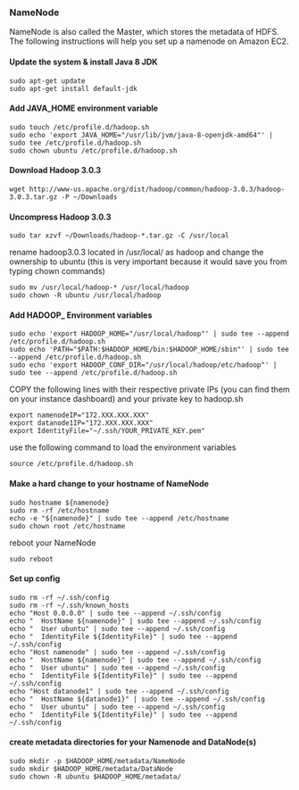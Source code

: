 ### NameNode
NameNode is also called the Master, which stores the metadata of HDFS.</br>
The following instructions will help you set up a namenode on Amazon EC2.</br>
#### Update the system & install Java 8 JDK
```
sudo apt-get update
sudo apt-get install default-jdk
```
#### Add JAVA_HOME environment variable
```
sudo touch /etc/profile.d/hadoop.sh
sudo echo 'export JAVA_HOME="/usr/lib/jvm/java-8-openjdk-amd64"' | sudo tee /etc/profile.d/hadoop.sh
sudo chown ubuntu /etc/profile.d/hadoop.sh
```
#### Download Hadoop 3.0.3
```
wget http://www-us.apache.org/dist/hadoop/common/hadoop-3.0.3/hadoop-3.0.3.tar.gz -P ~/Downloads
```
#### Uncompress Hadoop 3.0.3
```
sudo tar xzvf ~/Downloads/hadoop-*.tar.gz -C /usr/local
```
rename hadoop3.0.3 located in /usr/local/ as hadoop and change the ownership to ubuntu (this is very important because it would save you from typing chown commands)
```
sudo mv /usr/local/hadoop-* /usr/local/hadoop
sudo chown -R ubuntu /usr/local/hadoop
```
#### Add HADOOP_ Environment variables
```
sudo echo 'export HADOOP_HOME="/usr/local/hadoop"' | sudo tee --append /etc/profile.d/hadoop.sh
sudo echo 'PATH="$PATH:$HADOOP_HOME/bin:$HADOOP_HOME/sbin"' | sudo tee --append /etc/profile.d/hadoop.sh
sudo echo 'export HADOOP_CONF_DIR="/usr/local/hadoop/etc/hadoop"' | sudo tee --append /etc/profile.d/hadoop.sh
```
COPY the following lines with their respective private IPs (you can find them on your instance dashboard) and your private key to hadoop.sh
```
export namenodeIP="172.XXX.XXX.XXX"
export datanode1IP="172.XXX.XXX.XXX"
export IdentityFile="~/.ssh/YOUR_PRIVATE_KEY.pem"
```
use the following command to load the environment variables
```
source /etc/profile.d/hadoop.sh
```
#### Make a hard change to your hostname of NameNode
```
sudo hostname ${namenode}
sudo rm -rf /etc/hostname
echo -e "${namenode}" | sudo tee --append /etc/hostname
sudo chown root /etc/hostname
```
reboot your NameNode
```
sudo reboot
```
#### Set up config
```
sudo rm -rf ~/.ssh/config
sudo rm -rf ~/.ssh/known_hosts
echo "Host 0.0.0.0" | sudo tee --append ~/.ssh/config
echo "  HostName ${namenode}" | sudo tee --append ~/.ssh/config
echo "  User ubuntu" | sudo tee --append ~/.ssh/config
echo "  IdentityFile ${IdentityFile}" | sudo tee --append ~/.ssh/config
echo "Host namenode" | sudo tee --append ~/.ssh/config
echo "  HostName ${namenode}" | sudo tee --append ~/.ssh/config
echo "  User ubuntu" | sudo tee --append ~/.ssh/config
echo "  IdentityFile ${IdentityFile}" | sudo tee --append ~/.ssh/config
echo "Host datanode1" | sudo tee --append ~/.ssh/config
echo "  HostName ${datanode1}" | sudo tee --append ~/.ssh/config
echo "  User ubuntu" | sudo tee --append ~/.ssh/config
echo "  IdentityFile ${IdentityFile}" | sudo tee --append ~/.ssh/config
```
#### create metadata directories for your Namenode and DataNode(s)
```
sudo mkdir -p $HADOOP_HOME/metadata/NameNode
sudo mkdir $HADOOP_HOME/metadata/DataNode
sudo chown -R ubuntu $HADOOP_HOME/metadata/
```

